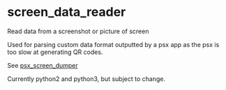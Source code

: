 screen_data_reader
==================

Read data from a screenshot or picture of screen

Used for parsing custom data format outputted by a psx app as the psx is too slow at generating QR codes.

See [psx_screen_dumper](https://github.com/G4Vi/psx_screen_dumper)

Currently python2 and python3, but subject to change.
